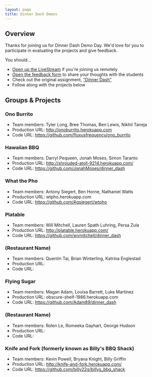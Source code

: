 ```yaml
---
layout: page
title: Dinner Dash Demos
---
```


## Overview

Thanks for joining us for Dinner Dash Demo Day. We'd love for you to participate in evaluating the projects and give feedback.

You should...

* [Open up the LiveStream](https://new.livestream.com/accounts/1384078/dinner-dash) if you're joining us remotely
* [Open the feedback form](https://docs.google.com/forms/d/1cCj0Xhe_Hca6uLDi3SVLjJtgXc2d2ggulXJ5TUUBjRM/viewform) to share your thoughts with the students
* Check out the original assignment, ["Dinner Dash"](http://tutorials.jumpstartlab.com/projects/dinner_dash.html)
* Follow along with the projects below

## Groups & Projects

### Ono Burrito

* Team members: Tyler Long, Bree Thomas, Ben Lewis, Nikhil Taneja
* Production URL: http://onoburrito.herokuapp.com
* Code URL: https://github.com/fluxusfrequency/ono_burrito

### Hawaiian BBQ

* Team members: Darryl Pequeen, Jonah Moses, Simon Taranto
* Production URL: http://shrouded-atoll-9214.herokuapp.com/
* Code URL: https://github.com/JonahMoses/dinner_dash

### What the Pho

* Team members: Antony Siegert, Ben Horne, Nathaniel Watts
* Production URL: wtpho.herokuapp.com
* Code URL: https://github.com/Agsiegert/wtpho

### Platable

* Team members: Will Mitchell, Lauren Spath Luhring, Persa Zula
* Production URL: http://platable.herokuapp.com/
* Code URL: https://github.com/wvmitchell/dinner_dash

### (Restaurant Name)

* Team members: Quentin Tai, Brian Winterling, Katrina Englestad
* Production URL: 
* Code URL:

### Flying Sugar

* Team members: Magan Adam, Louisa Barrett, Luke Martinez
* Production URL: obscure-shelf-1986.herokuapp.com
* Code URL: https://github.com/Adam89/dinner_dash

### (Restaurant Name)

* Team members: Rolen Le, Romeeka Gayhart, George Hudson
* Production URL: 
* Code URL:

### Knife and Fork (formerly known as Billy's BBQ Shack)

* Team members: Kevin Powell, Bryana Knight, Billy Griffin
* Production URL: http://knife-and-fork.herokuapp.com/
* Code URL: https://github.com/billy22g/billys_bbq_shack

